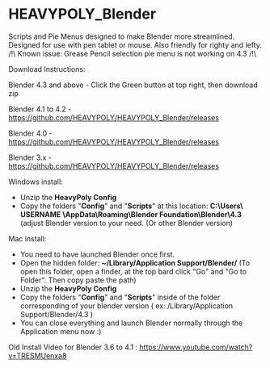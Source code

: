 # HEAVYPOLY_Blender

Scripts and Pie Menus designed to make Blender more streamlined.  Designed for use with pen tablet or mouse.  Also friendly for righty and lefty.
/!\ Known issue: Grease Pencil selection pie menu is not working on 4.3 /!\


Download Instructions:

Blender 4.3 and above - Click the Green button at top right, then download zip

Blender 4.1 to 4.2 - https://github.com/HEAVYPOLY/HEAVYPOLY_Blender/releases

Blender 4.0 - https://github.com/HEAVYPOLY/HEAVYPOLY_Blender/releases

Blender 3.x - https://github.com/HEAVYPOLY/HEAVYPOLY_Blender/releases


Windows install:
- Unzip the **HeavyPoly Config**
- Copy the folders "**Config**" and "**Scripts**" at this location: **C:\Users\ USERNAME \AppData\Roaming\Blender Foundation\Blender\4.3** (adjust Blender version to your need.
(Or other Blender version)

Mac install:
- You need to have launched Blender once first.
- Open the hidden folder: **~/Library/Application Support/Blender/** (To open this folder, open a finder, at the top bard click "Go" and "Go to Folder". Then copy paste the path)
- Unzip the **HeavyPoly Config**
- Copy the folders "**Config**" and "**Scripts**" inside of the folder corresponding of your blender version ( ex: /Library/Application Support/Blender/4.3 )
- You can close everything and launch Blender normally through the Application menu now :)


Old Install Video  for Blender 3.6 to 4.1 :  https://www.youtube.com/watch?v=TRESMUenxa8
